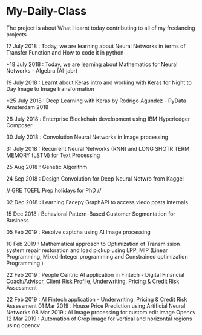 # My-Daily-Class
The project is about What I learnt today contributing to all of my freelancing projects

17 July 2018  : Today, we are learning about Neural Networks in terms of Transfer Function and How to code it in python

*18 July 2018 : Today, we are learning about Mathematics for Neural Networks - Algebra (Al-jabr)

19 July 2018  : Learnt about Keras intro and working with Keras for Night to Day Image to Image transformation

*25 July 2018 : Deep Learning with Keras by Rodrigo Agundez - PyData Amsterdam 2018

28 July 2018  : Enterprise Blockchain development using IBM Hyperledger Composer

30 July 2018  : Convolution Neural Networks in Image processing

31 July 2018  : Recurrent Neural Networks (RNN) and LONG SHOTR TERM MEMORY (LSTM) for Text Processing 

25 Aug 2018   : Genetic Algorithm 

24 Sep 2018   : Design Convolution for Deep Neural Netwro from Kaggel

// GRE TOEFL Prep holidays for PhD //

02 Dec 2018   :   Learning Facepy GraphAPI to access viedo posts internals

15 Dec 2018   :  Behavioral Pattern-Based Customer Segmentation for Business 

05 Feb 2019   :  Resolve captcha using AI Image processing 

10 Feb 2019   : Mathematical approach to Optimization of Transmission system repair restoration and load pickup using LPP, MIP (Linear Programming, Mixed-Integer programming and Constrained optimization Programming )

22 Feb 2019  : People Centric AI application in Fintech - Digital Financial Coach/Advisor, Client Risk Profile, Underwriting, Pricing & Credit Risk Assessment

22 Feb 2019   : AI Fintech application -  Underwriting, Pricing & Credit Risk Assessment 
01 Mar 2019   : House Price Prediction using Artificial Neural Networks
08 Mar 2019   : AI Image processing for custom edit image Opencv
12 Mar 2019   : Automation of Crop image for vertical and horizontal regions using opencv
